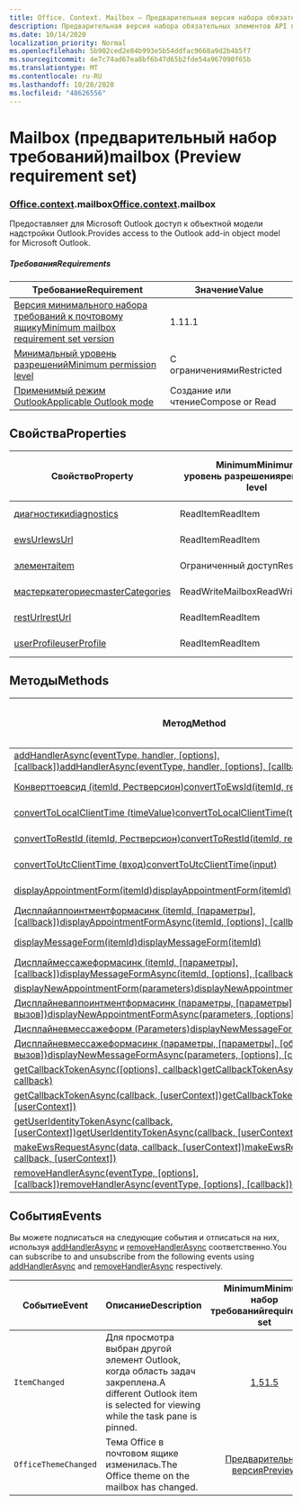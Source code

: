 ```yaml
---
title: Office. Context. Mailbox — Предварительная версия набора обязательных элементов
description: Предварительная версия набора обязательных элементов API почтового ящика Outlook для объектной модели почтового ящика.
ms.date: 10/14/2020
localization_priority: Normal
ms.openlocfilehash: 5b902ced2e84b993e5b54ddfac9668a9d2b4b5f7
ms.sourcegitcommit: 4e7c74ad67ea8bf6b47d65b2fde54a967090f65b
ms.translationtype: MT
ms.contentlocale: ru-RU
ms.lasthandoff: 10/20/2020
ms.locfileid: "48626556"
---
```

# <a name="mailbox-preview-requirement-set"></a><span data-ttu-id="ae758-103">Mailbox (предварительный набор требований)</span><span class="sxs-lookup"><span data-stu-id="ae758-103">mailbox (Preview requirement set)</span></span>

### <a name="officecontextmailbox"></a><span data-ttu-id="ae758-104">[Office](office.md)[.context](office.context.md).mailbox</span><span class="sxs-lookup"><span data-stu-id="ae758-104">[Office](office.md)[.context](office.context.md).mailbox</span></span>

<span data-ttu-id="ae758-105">Предоставляет для Microsoft Outlook доступ к объектной модели надстройки Outlook.</span><span class="sxs-lookup"><span data-stu-id="ae758-105">Provides access to the Outlook add-in object model for Microsoft Outlook.</span></span>

##### <a name="requirements"></a><span data-ttu-id="ae758-106">Требования</span><span class="sxs-lookup"><span data-stu-id="ae758-106">Requirements</span></span>

|<span data-ttu-id="ae758-107">Требование</span><span class="sxs-lookup"><span data-stu-id="ae758-107">Requirement</span></span>| <span data-ttu-id="ae758-108">Значение</span><span class="sxs-lookup"><span data-stu-id="ae758-108">Value</span></span>|
|---|---|
|[<span data-ttu-id="ae758-109">Версия минимального набора требований к почтовому ящику</span><span class="sxs-lookup"><span data-stu-id="ae758-109">Minimum mailbox requirement set version</span></span>](../../requirement-sets/outlook-api-requirement-sets.md)| <span data-ttu-id="ae758-110">1.1</span><span class="sxs-lookup"><span data-stu-id="ae758-110">1.1</span></span>|
|[<span data-ttu-id="ae758-111">Минимальный уровень разрешений</span><span class="sxs-lookup"><span data-stu-id="ae758-111">Minimum permission level</span></span>](../../../outlook/understanding-outlook-add-in-permissions.md)| <span data-ttu-id="ae758-112">С ограничениями</span><span class="sxs-lookup"><span data-stu-id="ae758-112">Restricted</span></span>|
|[<span data-ttu-id="ae758-113">Применимый режим Outlook</span><span class="sxs-lookup"><span data-stu-id="ae758-113">Applicable Outlook mode</span></span>](../../../outlook/outlook-add-ins-overview.md#extension-points)| <span data-ttu-id="ae758-114">Создание или чтение</span><span class="sxs-lookup"><span data-stu-id="ae758-114">Compose or Read</span></span>|

## <a name="properties"></a><span data-ttu-id="ae758-115">Свойства</span><span class="sxs-lookup"><span data-stu-id="ae758-115">Properties</span></span>

| <span data-ttu-id="ae758-116">Свойство</span><span class="sxs-lookup"><span data-stu-id="ae758-116">Property</span></span> | <span data-ttu-id="ae758-117">Minimum</span><span class="sxs-lookup"><span data-stu-id="ae758-117">Minimum</span></span><br><span data-ttu-id="ae758-118">уровень разрешения</span><span class="sxs-lookup"><span data-stu-id="ae758-118">permission level</span></span> | <span data-ttu-id="ae758-119">Способов</span><span class="sxs-lookup"><span data-stu-id="ae758-119">Modes</span></span> | <span data-ttu-id="ae758-120">Тип возвращаемых данных</span><span class="sxs-lookup"><span data-stu-id="ae758-120">Return type</span></span> | <span data-ttu-id="ae758-121">Minimum</span><span class="sxs-lookup"><span data-stu-id="ae758-121">Minimum</span></span><br><span data-ttu-id="ae758-122">набор требований</span><span class="sxs-lookup"><span data-stu-id="ae758-122">requirement set</span></span> |
|---|---|---|---|:---:|
| [<span data-ttu-id="ae758-123">диагностики</span><span class="sxs-lookup"><span data-stu-id="ae758-123">diagnostics</span></span>](/javascript/api/outlook/office.mailbox?view=outlook-js-preview&preserve-view=true#diagnostics) | <span data-ttu-id="ae758-124">ReadItem</span><span class="sxs-lookup"><span data-stu-id="ae758-124">ReadItem</span></span> | <span data-ttu-id="ae758-125">Создание</span><span class="sxs-lookup"><span data-stu-id="ae758-125">Compose</span></span><br><span data-ttu-id="ae758-126">Чтение</span><span class="sxs-lookup"><span data-stu-id="ae758-126">Read</span></span> | [<span data-ttu-id="ae758-127">Diagnostics</span><span class="sxs-lookup"><span data-stu-id="ae758-127">Diagnostics</span></span>](/javascript/api/outlook/office.diagnostics?view=outlook-js-preview&preserve-view=true) | [<span data-ttu-id="ae758-128">1.1</span><span class="sxs-lookup"><span data-stu-id="ae758-128">1.1</span></span>](../requirement-set-1.1/outlook-requirement-set-1.1.md) |
| [<span data-ttu-id="ae758-129">ewsUrl</span><span class="sxs-lookup"><span data-stu-id="ae758-129">ewsUrl</span></span>](/javascript/api/outlook/office.mailbox?view=outlook-js-preview&preserve-view=true#ewsurl) | <span data-ttu-id="ae758-130">ReadItem</span><span class="sxs-lookup"><span data-stu-id="ae758-130">ReadItem</span></span> | <span data-ttu-id="ae758-131">Создание</span><span class="sxs-lookup"><span data-stu-id="ae758-131">Compose</span></span><br><span data-ttu-id="ae758-132">Чтение</span><span class="sxs-lookup"><span data-stu-id="ae758-132">Read</span></span> | <span data-ttu-id="ae758-133">String</span><span class="sxs-lookup"><span data-stu-id="ae758-133">String</span></span> | [<span data-ttu-id="ae758-134">1.1</span><span class="sxs-lookup"><span data-stu-id="ae758-134">1.1</span></span>](../requirement-set-1.1/outlook-requirement-set-1.1.md) |
| [<span data-ttu-id="ae758-135">элемента</span><span class="sxs-lookup"><span data-stu-id="ae758-135">item</span></span>](office.context.mailbox.item.md) | <span data-ttu-id="ae758-136">Ограниченный доступ</span><span class="sxs-lookup"><span data-stu-id="ae758-136">Restricted</span></span> | <span data-ttu-id="ae758-137">Создание</span><span class="sxs-lookup"><span data-stu-id="ae758-137">Compose</span></span><br><span data-ttu-id="ae758-138">Чтение</span><span class="sxs-lookup"><span data-stu-id="ae758-138">Read</span></span> | [<span data-ttu-id="ae758-139">Item</span><span class="sxs-lookup"><span data-stu-id="ae758-139">Item</span></span>](/javascript/api/outlook/office.item?view=outlook-js-preview&preserve-view=true) | [<span data-ttu-id="ae758-140">1.1</span><span class="sxs-lookup"><span data-stu-id="ae758-140">1.1</span></span>](../requirement-set-1.1/outlook-requirement-set-1.1.md) |
| [<span data-ttu-id="ae758-141">мастеркатегориес</span><span class="sxs-lookup"><span data-stu-id="ae758-141">masterCategories</span></span>](/javascript/api/outlook/office.mailbox?view=outlook-js-preview&preserve-view=true#mastercategories) | <span data-ttu-id="ae758-142">ReadWriteMailbox</span><span class="sxs-lookup"><span data-stu-id="ae758-142">ReadWriteMailbox</span></span> | <span data-ttu-id="ae758-143">Создание</span><span class="sxs-lookup"><span data-stu-id="ae758-143">Compose</span></span><br><span data-ttu-id="ae758-144">Чтение</span><span class="sxs-lookup"><span data-stu-id="ae758-144">Read</span></span> | [<span data-ttu-id="ae758-145">MasterCategories</span><span class="sxs-lookup"><span data-stu-id="ae758-145">MasterCategories</span></span>](/javascript/api/outlook/office.mastercategories?view=outlook-js-preview&preserve-view=true) | [<span data-ttu-id="ae758-146">1,8</span><span class="sxs-lookup"><span data-stu-id="ae758-146">1.8</span></span>](../requirement-set-1.8/outlook-requirement-set-1.8.md) |
| [<span data-ttu-id="ae758-147">restUrl</span><span class="sxs-lookup"><span data-stu-id="ae758-147">restUrl</span></span>](/javascript/api/outlook/office.mailbox?view=outlook-js-preview&preserve-view=true#resturl) | <span data-ttu-id="ae758-148">ReadItem</span><span class="sxs-lookup"><span data-stu-id="ae758-148">ReadItem</span></span> | <span data-ttu-id="ae758-149">Создание</span><span class="sxs-lookup"><span data-stu-id="ae758-149">Compose</span></span><br><span data-ttu-id="ae758-150">Чтение</span><span class="sxs-lookup"><span data-stu-id="ae758-150">Read</span></span> | <span data-ttu-id="ae758-151">String</span><span class="sxs-lookup"><span data-stu-id="ae758-151">String</span></span> | [<span data-ttu-id="ae758-152">1,5</span><span class="sxs-lookup"><span data-stu-id="ae758-152">1.5</span></span>](../requirement-set-1.5/outlook-requirement-set-1.5.md) |
| [<span data-ttu-id="ae758-153">userProfile</span><span class="sxs-lookup"><span data-stu-id="ae758-153">userProfile</span></span>](/javascript/api/outlook/office.mailbox?view=outlook-js-preview&preserve-view=true#userprofile) | <span data-ttu-id="ae758-154">ReadItem</span><span class="sxs-lookup"><span data-stu-id="ae758-154">ReadItem</span></span> | <span data-ttu-id="ae758-155">Создание</span><span class="sxs-lookup"><span data-stu-id="ae758-155">Compose</span></span><br><span data-ttu-id="ae758-156">Чтение</span><span class="sxs-lookup"><span data-stu-id="ae758-156">Read</span></span> | [<span data-ttu-id="ae758-157">UserProfile</span><span class="sxs-lookup"><span data-stu-id="ae758-157">UserProfile</span></span>](/javascript/api/outlook/office.userprofile?view=outlook-js-preview&preserve-view=true) | [<span data-ttu-id="ae758-158">1.1</span><span class="sxs-lookup"><span data-stu-id="ae758-158">1.1</span></span>](../requirement-set-1.1/outlook-requirement-set-1.1.md) |

## <a name="methods"></a><span data-ttu-id="ae758-159">Методы</span><span class="sxs-lookup"><span data-stu-id="ae758-159">Methods</span></span>

| <span data-ttu-id="ae758-160">Метод</span><span class="sxs-lookup"><span data-stu-id="ae758-160">Method</span></span> | <span data-ttu-id="ae758-161">Minimum</span><span class="sxs-lookup"><span data-stu-id="ae758-161">Minimum</span></span><br><span data-ttu-id="ae758-162">уровень разрешения</span><span class="sxs-lookup"><span data-stu-id="ae758-162">permission level</span></span> | <span data-ttu-id="ae758-163">Способов</span><span class="sxs-lookup"><span data-stu-id="ae758-163">Modes</span></span> | <span data-ttu-id="ae758-164">Minimum</span><span class="sxs-lookup"><span data-stu-id="ae758-164">Minimum</span></span><br><span data-ttu-id="ae758-165">набор требований</span><span class="sxs-lookup"><span data-stu-id="ae758-165">requirement set</span></span> |
|---|---|---|:---:|
| <span data-ttu-id="ae758-166">[addHandlerAsync(eventType, handler, [options], [callback])](/javascript/api/outlook/office.mailbox?view=outlook-js-preview&preserve-view=true#addhandlerasync-eventtype--handler--options--callback-)</span><span class="sxs-lookup"><span data-stu-id="ae758-166">[addHandlerAsync(eventType, handler, [options], [callback])](/javascript/api/outlook/office.mailbox?view=outlook-js-preview&preserve-view=true#addhandlerasync-eventtype--handler--options--callback-)</span></span> | <span data-ttu-id="ae758-167">ReadItem</span><span class="sxs-lookup"><span data-stu-id="ae758-167">ReadItem</span></span> | <span data-ttu-id="ae758-168">Создание</span><span class="sxs-lookup"><span data-stu-id="ae758-168">Compose</span></span><br><span data-ttu-id="ae758-169">Чтение</span><span class="sxs-lookup"><span data-stu-id="ae758-169">Read</span></span> | [<span data-ttu-id="ae758-170">1,5</span><span class="sxs-lookup"><span data-stu-id="ae758-170">1.5</span></span>](../requirement-set-1.5/outlook-requirement-set-1.5.md) |
| [<span data-ttu-id="ae758-171">Конверттоевсид (itemId, Рестверсион)</span><span class="sxs-lookup"><span data-stu-id="ae758-171">convertToEwsId(itemId, restVersion)</span></span>](/javascript/api/outlook/office.mailbox?view=outlook-js-preview&preserve-view=true#converttoewsid-itemid--restversion-) | <span data-ttu-id="ae758-172">Restricted</span><span class="sxs-lookup"><span data-stu-id="ae758-172">Restricted</span></span> | <span data-ttu-id="ae758-173">Создание</span><span class="sxs-lookup"><span data-stu-id="ae758-173">Compose</span></span><br><span data-ttu-id="ae758-174">Чтение</span><span class="sxs-lookup"><span data-stu-id="ae758-174">Read</span></span> | [<span data-ttu-id="ae758-175">1.3</span><span class="sxs-lookup"><span data-stu-id="ae758-175">1.3</span></span>](../requirement-set-1.3/outlook-requirement-set-1.3.md) |
| [<span data-ttu-id="ae758-176">convertToLocalClientTime (timeValue)</span><span class="sxs-lookup"><span data-stu-id="ae758-176">convertToLocalClientTime(timeValue)</span></span>](/javascript/api/outlook/office.mailbox?view=outlook-js-preview&preserve-view=true#converttolocalclienttime-timevalue-) | <span data-ttu-id="ae758-177">ReadItem</span><span class="sxs-lookup"><span data-stu-id="ae758-177">ReadItem</span></span> | <span data-ttu-id="ae758-178">Создание</span><span class="sxs-lookup"><span data-stu-id="ae758-178">Compose</span></span><br><span data-ttu-id="ae758-179">Чтение</span><span class="sxs-lookup"><span data-stu-id="ae758-179">Read</span></span> | [<span data-ttu-id="ae758-180">1.1</span><span class="sxs-lookup"><span data-stu-id="ae758-180">1.1</span></span>](../requirement-set-1.1/outlook-requirement-set-1.1.md) |
| [<span data-ttu-id="ae758-181">convertToRestId (itemId, Рестверсион)</span><span class="sxs-lookup"><span data-stu-id="ae758-181">convertToRestId(itemId, restVersion)</span></span>](/javascript/api/outlook/office.mailbox?view=outlook-js-preview&preserve-view=true#converttorestid-itemid--restversion-) | <span data-ttu-id="ae758-182">Restricted</span><span class="sxs-lookup"><span data-stu-id="ae758-182">Restricted</span></span> | <span data-ttu-id="ae758-183">Создание</span><span class="sxs-lookup"><span data-stu-id="ae758-183">Compose</span></span><br><span data-ttu-id="ae758-184">Чтение</span><span class="sxs-lookup"><span data-stu-id="ae758-184">Read</span></span> | [<span data-ttu-id="ae758-185">1.3</span><span class="sxs-lookup"><span data-stu-id="ae758-185">1.3</span></span>](../requirement-set-1.3/outlook-requirement-set-1.3.md) |
| [<span data-ttu-id="ae758-186">convertToUtcClientTime (вход)</span><span class="sxs-lookup"><span data-stu-id="ae758-186">convertToUtcClientTime(input)</span></span>](/javascript/api/outlook/office.mailbox?view=outlook-js-preview&preserve-view=true#converttoutcclienttime-input-) | <span data-ttu-id="ae758-187">ReadItem</span><span class="sxs-lookup"><span data-stu-id="ae758-187">ReadItem</span></span> | <span data-ttu-id="ae758-188">Создание</span><span class="sxs-lookup"><span data-stu-id="ae758-188">Compose</span></span><br><span data-ttu-id="ae758-189">Чтение</span><span class="sxs-lookup"><span data-stu-id="ae758-189">Read</span></span> | [<span data-ttu-id="ae758-190">1.1</span><span class="sxs-lookup"><span data-stu-id="ae758-190">1.1</span></span>](../requirement-set-1.1/outlook-requirement-set-1.1.md) |
| [<span data-ttu-id="ae758-191">displayAppointmentForm(itemId)</span><span class="sxs-lookup"><span data-stu-id="ae758-191">displayAppointmentForm(itemId)</span></span>](/javascript/api/outlook/office.mailbox?view=outlook-js-preview&preserve-view=true#displayappointmentform-itemid-) | <span data-ttu-id="ae758-192">ReadItem</span><span class="sxs-lookup"><span data-stu-id="ae758-192">ReadItem</span></span> | <span data-ttu-id="ae758-193">Создание</span><span class="sxs-lookup"><span data-stu-id="ae758-193">Compose</span></span><br><span data-ttu-id="ae758-194">Чтение</span><span class="sxs-lookup"><span data-stu-id="ae758-194">Read</span></span> | [<span data-ttu-id="ae758-195">1.1</span><span class="sxs-lookup"><span data-stu-id="ae758-195">1.1</span></span>](../requirement-set-1.1/outlook-requirement-set-1.1.md) |
| <span data-ttu-id="ae758-196">[Дисплайаппоинтментформасинк (itemId, [параметры], [callback])](/javascript/api/outlook/office.mailbox?view=outlook-js-preview&preserve-view=true#displayappointmentform-itemid--options--callback-)</span><span class="sxs-lookup"><span data-stu-id="ae758-196">[displayAppointmentFormAsync(itemId, [options], [callback])](/javascript/api/outlook/office.mailbox?view=outlook-js-preview&preserve-view=true#displayappointmentform-itemid--options--callback-)</span></span> | <span data-ttu-id="ae758-197">ReadItem</span><span class="sxs-lookup"><span data-stu-id="ae758-197">ReadItem</span></span> | <span data-ttu-id="ae758-198">Создание</span><span class="sxs-lookup"><span data-stu-id="ae758-198">Compose</span></span><br><span data-ttu-id="ae758-199">Чтение</span><span class="sxs-lookup"><span data-stu-id="ae758-199">Read</span></span> | [<span data-ttu-id="ae758-200">1,9</span><span class="sxs-lookup"><span data-stu-id="ae758-200">1.9</span></span>](../requirement-set-1.9/outlook-requirement-set-1.9.md) |
| [<span data-ttu-id="ae758-201">displayMessageForm(itemId)</span><span class="sxs-lookup"><span data-stu-id="ae758-201">displayMessageForm(itemId)</span></span>](/javascript/api/outlook/office.mailbox?view=outlook-js-preview&preserve-view=true#displaymessageform-itemid-) | <span data-ttu-id="ae758-202">ReadItem</span><span class="sxs-lookup"><span data-stu-id="ae758-202">ReadItem</span></span> | <span data-ttu-id="ae758-203">Создание</span><span class="sxs-lookup"><span data-stu-id="ae758-203">Compose</span></span><br><span data-ttu-id="ae758-204">Чтение</span><span class="sxs-lookup"><span data-stu-id="ae758-204">Read</span></span> | [<span data-ttu-id="ae758-205">1.1</span><span class="sxs-lookup"><span data-stu-id="ae758-205">1.1</span></span>](../requirement-set-1.1/outlook-requirement-set-1.1.md) |
| <span data-ttu-id="ae758-206">[Дисплаймессажеформасинк (itemId, [параметры], [callback])](/javascript/api/outlook/office.mailbox?view=outlook-js-preview&preserve-view=true#displaymessageform-itemid--options--callback-)</span><span class="sxs-lookup"><span data-stu-id="ae758-206">[displayMessageFormAsync(itemId, [options], [callback])](/javascript/api/outlook/office.mailbox?view=outlook-js-preview&preserve-view=true#displaymessageform-itemid--options--callback-)</span></span> | <span data-ttu-id="ae758-207">ReadItem</span><span class="sxs-lookup"><span data-stu-id="ae758-207">ReadItem</span></span> | <span data-ttu-id="ae758-208">Создание</span><span class="sxs-lookup"><span data-stu-id="ae758-208">Compose</span></span><br><span data-ttu-id="ae758-209">Чтение</span><span class="sxs-lookup"><span data-stu-id="ae758-209">Read</span></span> | [<span data-ttu-id="ae758-210">1,9</span><span class="sxs-lookup"><span data-stu-id="ae758-210">1.9</span></span>](../requirement-set-1.9/outlook-requirement-set-1.9.md) |
| [<span data-ttu-id="ae758-211">displayNewAppointmentForm(parameters)</span><span class="sxs-lookup"><span data-stu-id="ae758-211">displayNewAppointmentForm(parameters)</span></span>](/javascript/api/outlook/office.mailbox?view=outlook-js-preview&preserve-view=true#displaynewappointmentform-parameters-) | <span data-ttu-id="ae758-212">ReadItem</span><span class="sxs-lookup"><span data-stu-id="ae758-212">ReadItem</span></span> | <span data-ttu-id="ae758-213">Чтение</span><span class="sxs-lookup"><span data-stu-id="ae758-213">Read</span></span> | [<span data-ttu-id="ae758-214">1.1</span><span class="sxs-lookup"><span data-stu-id="ae758-214">1.1</span></span>](../requirement-set-1.1/outlook-requirement-set-1.1.md) |
| <span data-ttu-id="ae758-215">[Дисплайневаппоинтментформасинк (параметры, [параметры], [обратный вызов])](/javascript/api/outlook/office.mailbox?view=outlook-js-preview&preserve-view=true#displaynewappointmentform-parameters--options--callback-)</span><span class="sxs-lookup"><span data-stu-id="ae758-215">[displayNewAppointmentFormAsync(parameters, [options], [callback])](/javascript/api/outlook/office.mailbox?view=outlook-js-preview&preserve-view=true#displaynewappointmentform-parameters--options--callback-)</span></span> | <span data-ttu-id="ae758-216">ReadItem</span><span class="sxs-lookup"><span data-stu-id="ae758-216">ReadItem</span></span> | <span data-ttu-id="ae758-217">Чтение</span><span class="sxs-lookup"><span data-stu-id="ae758-217">Read</span></span> | [<span data-ttu-id="ae758-218">1,9</span><span class="sxs-lookup"><span data-stu-id="ae758-218">1.9</span></span>](../requirement-set-1.9/outlook-requirement-set-1.9.md) |
| [<span data-ttu-id="ae758-219">Дисплайневмессажеформ (Parameters)</span><span class="sxs-lookup"><span data-stu-id="ae758-219">displayNewMessageForm(parameters)</span></span>](/javascript/api/outlook/office.mailbox?view=outlook-js-preview&preserve-view=true#displaynewmessageform-parameters-) | <span data-ttu-id="ae758-220">ReadItem</span><span class="sxs-lookup"><span data-stu-id="ae758-220">ReadItem</span></span> | <span data-ttu-id="ae758-221">Чтение</span><span class="sxs-lookup"><span data-stu-id="ae758-221">Read</span></span> | [<span data-ttu-id="ae758-222">1,6</span><span class="sxs-lookup"><span data-stu-id="ae758-222">1.6</span></span>](../requirement-set-1.6/outlook-requirement-set-1.6.md) |
| <span data-ttu-id="ae758-223">[Дисплайневмессажеформасинк (параметры, [параметры], [обратный вызов])](/javascript/api/outlook/office.mailbox?view=outlook-js-preview&preserve-view=true#displaynewmessageform-parameters--options--callback-)</span><span class="sxs-lookup"><span data-stu-id="ae758-223">[displayNewMessageFormAsync(parameters, [options], [callback])](/javascript/api/outlook/office.mailbox?view=outlook-js-preview&preserve-view=true#displaynewmessageform-parameters--options--callback-)</span></span> | <span data-ttu-id="ae758-224">ReadItem</span><span class="sxs-lookup"><span data-stu-id="ae758-224">ReadItem</span></span> | <span data-ttu-id="ae758-225">Чтение</span><span class="sxs-lookup"><span data-stu-id="ae758-225">Read</span></span> | [<span data-ttu-id="ae758-226">1,9</span><span class="sxs-lookup"><span data-stu-id="ae758-226">1.9</span></span>](../requirement-set-1.9/outlook-requirement-set-1.9.md) |
| <span data-ttu-id="ae758-227">[getCallbackTokenAsync([options], callback)](/javascript/api/outlook/office.mailbox?view=outlook-js-preview&preserve-view=true#getcallbacktokenasync-options--callback-)</span><span class="sxs-lookup"><span data-stu-id="ae758-227">[getCallbackTokenAsync([options], callback)](/javascript/api/outlook/office.mailbox?view=outlook-js-preview&preserve-view=true#getcallbacktokenasync-options--callback-)</span></span> | <span data-ttu-id="ae758-228">ReadItem</span><span class="sxs-lookup"><span data-stu-id="ae758-228">ReadItem</span></span> | <span data-ttu-id="ae758-229">Создание</span><span class="sxs-lookup"><span data-stu-id="ae758-229">Compose</span></span><br><span data-ttu-id="ae758-230">Чтение</span><span class="sxs-lookup"><span data-stu-id="ae758-230">Read</span></span> | [<span data-ttu-id="ae758-231">1,5</span><span class="sxs-lookup"><span data-stu-id="ae758-231">1.5</span></span>](../requirement-set-1.5/outlook-requirement-set-1.5.md) |
| <span data-ttu-id="ae758-232">[getCallbackTokenAsync(callback, [userContext])](/javascript/api/outlook/office.mailbox?view=outlook-js-preview&preserve-view=true#getcallbacktokenasync-callback--usercontext-)</span><span class="sxs-lookup"><span data-stu-id="ae758-232">[getCallbackTokenAsync(callback, [userContext])](/javascript/api/outlook/office.mailbox?view=outlook-js-preview&preserve-view=true#getcallbacktokenasync-callback--usercontext-)</span></span> | <span data-ttu-id="ae758-233">ReadItem</span><span class="sxs-lookup"><span data-stu-id="ae758-233">ReadItem</span></span> | <span data-ttu-id="ae758-234">Создание</span><span class="sxs-lookup"><span data-stu-id="ae758-234">Compose</span></span><br><span data-ttu-id="ae758-235">Чтение</span><span class="sxs-lookup"><span data-stu-id="ae758-235">Read</span></span> | [<span data-ttu-id="ae758-236">1.3</span><span class="sxs-lookup"><span data-stu-id="ae758-236">1.3</span></span>](../requirement-set-1.3/outlook-requirement-set-1.3.md)<br>[<span data-ttu-id="ae758-237">1.1</span><span class="sxs-lookup"><span data-stu-id="ae758-237">1.1</span></span>](../requirement-set-1.1/outlook-requirement-set-1.1.md) |
| <span data-ttu-id="ae758-238">[getUserIdentityTokenAsync(callback, [userContext])](/javascript/api/outlook/office.mailbox?view=outlook-js-preview&preserve-view=true#getuseridentitytokenasync-callback--usercontext-)</span><span class="sxs-lookup"><span data-stu-id="ae758-238">[getUserIdentityTokenAsync(callback, [userContext])](/javascript/api/outlook/office.mailbox?view=outlook-js-preview&preserve-view=true#getuseridentitytokenasync-callback--usercontext-)</span></span> | <span data-ttu-id="ae758-239">ReadItem</span><span class="sxs-lookup"><span data-stu-id="ae758-239">ReadItem</span></span> | <span data-ttu-id="ae758-240">Создание</span><span class="sxs-lookup"><span data-stu-id="ae758-240">Compose</span></span><br><span data-ttu-id="ae758-241">Чтение</span><span class="sxs-lookup"><span data-stu-id="ae758-241">Read</span></span> | [<span data-ttu-id="ae758-242">1.1</span><span class="sxs-lookup"><span data-stu-id="ae758-242">1.1</span></span>](../requirement-set-1.1/outlook-requirement-set-1.1.md) |
| <span data-ttu-id="ae758-243">[makeEwsRequestAsync(data, callback, [userContext])](/javascript/api/outlook/office.mailbox?view=outlook-js-preview&preserve-view=true#makeewsrequestasync-data--callback--usercontext-)</span><span class="sxs-lookup"><span data-stu-id="ae758-243">[makeEwsRequestAsync(data, callback, [userContext])](/javascript/api/outlook/office.mailbox?view=outlook-js-preview&preserve-view=true#makeewsrequestasync-data--callback--usercontext-)</span></span> | <span data-ttu-id="ae758-244">ReadWriteMailbox</span><span class="sxs-lookup"><span data-stu-id="ae758-244">ReadWriteMailbox</span></span> | <span data-ttu-id="ae758-245">Создание</span><span class="sxs-lookup"><span data-stu-id="ae758-245">Compose</span></span><br><span data-ttu-id="ae758-246">Чтение</span><span class="sxs-lookup"><span data-stu-id="ae758-246">Read</span></span> | [<span data-ttu-id="ae758-247">1.1</span><span class="sxs-lookup"><span data-stu-id="ae758-247">1.1</span></span>](../requirement-set-1.1/outlook-requirement-set-1.1.md) |
| <span data-ttu-id="ae758-248">[removeHandlerAsync(eventType, [options], [callback])](/javascript/api/outlook/office.mailbox?view=outlook-js-preview&preserve-view=true#removehandlerasync-eventtype--options--callback-)</span><span class="sxs-lookup"><span data-stu-id="ae758-248">[removeHandlerAsync(eventType, [options], [callback])](/javascript/api/outlook/office.mailbox?view=outlook-js-preview&preserve-view=true#removehandlerasync-eventtype--options--callback-)</span></span> | <span data-ttu-id="ae758-249">ReadItem</span><span class="sxs-lookup"><span data-stu-id="ae758-249">ReadItem</span></span> | <span data-ttu-id="ae758-250">Создание</span><span class="sxs-lookup"><span data-stu-id="ae758-250">Compose</span></span><br><span data-ttu-id="ae758-251">Чтение</span><span class="sxs-lookup"><span data-stu-id="ae758-251">Read</span></span> | [<span data-ttu-id="ae758-252">1,5</span><span class="sxs-lookup"><span data-stu-id="ae758-252">1.5</span></span>](../requirement-set-1.5/outlook-requirement-set-1.5.md) |

## <a name="events"></a><span data-ttu-id="ae758-253">События</span><span class="sxs-lookup"><span data-stu-id="ae758-253">Events</span></span>

<span data-ttu-id="ae758-254">Вы можете подписаться на следующие события и отписаться на них, используя [addHandlerAsync](/javascript/api/outlook/office.mailbox?view=outlook-js-preview&preserve-view=true#addhandlerasync-eventtype--handler--options--callback-) и [removeHandlerAsync](/javascript/api/outlook/office.mailbox?view=outlook-js-preview&preserve-view=true#removehandlerasync-eventtype--options--callback-) соответственно.</span><span class="sxs-lookup"><span data-stu-id="ae758-254">You can subscribe to and unsubscribe from the following events using [addHandlerAsync](/javascript/api/outlook/office.mailbox?view=outlook-js-preview&preserve-view=true#addhandlerasync-eventtype--handler--options--callback-) and [removeHandlerAsync](/javascript/api/outlook/office.mailbox?view=outlook-js-preview&preserve-view=true#removehandlerasync-eventtype--options--callback-) respectively.</span></span>

| <span data-ttu-id="ae758-255">Событие</span><span class="sxs-lookup"><span data-stu-id="ae758-255">Event</span></span> | <span data-ttu-id="ae758-256">Описание</span><span class="sxs-lookup"><span data-stu-id="ae758-256">Description</span></span> | <span data-ttu-id="ae758-257">Minimum</span><span class="sxs-lookup"><span data-stu-id="ae758-257">Minimum</span></span><br><span data-ttu-id="ae758-258">набор требований</span><span class="sxs-lookup"><span data-stu-id="ae758-258">requirement set</span></span> |
|---|---|:---:|
|`ItemChanged`| <span data-ttu-id="ae758-259">Для просмотра выбран другой элемент Outlook, когда область задач закреплена.</span><span class="sxs-lookup"><span data-stu-id="ae758-259">A different Outlook item is selected for viewing while the task pane is pinned.</span></span> | [<span data-ttu-id="ae758-260">1,5</span><span class="sxs-lookup"><span data-stu-id="ae758-260">1.5</span></span>](../requirement-set-1.5/outlook-requirement-set-1.5.md) |
|`OfficeThemeChanged`| <span data-ttu-id="ae758-261">Тема Office в почтовом ящике изменилась.</span><span class="sxs-lookup"><span data-stu-id="ae758-261">The Office theme on the mailbox has changed.</span></span> | [<span data-ttu-id="ae758-262">Предварительная версия</span><span class="sxs-lookup"><span data-stu-id="ae758-262">Preview</span></span>](../preview-requirement-set/outlook-requirement-set-preview.md) |
